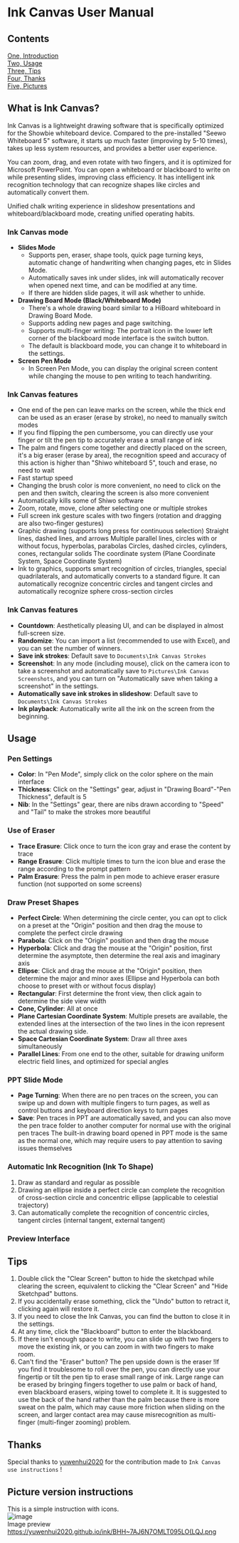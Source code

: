 # Ink Canvas User Manual

## Contents
[One, Introduction](#intro)  
[Two, Usage](#usage)  
[Three, Tips](#skill)  
[Four, Thanks](#thank)  
[Five, Pictures](#pictu)
## What is Ink Canvas? <span id='intro'></span>
Ink Canvas is a lightweight drawing software that is specifically optimized for the Showbie whiteboard device. Compared to the pre-installed "Seewo Whiteboard 5" software, it starts up much faster (improving by 5-10 times), takes up less system resources, and provides a better user experience.

You can zoom, drag, and even rotate with two fingers, and it is optimized for Microsoft PowerPoint. You can open a whiteboard or blackboard to write on while presenting slides, improving class efficiency. It has intelligent ink recognition technology that can recognize shapes like circles and automatically convert them.

Unified chalk writing experience in slideshow presentations and whiteboard/blackboard mode, creating unified operating habits.

### Ink Canvas mode

* **Slides Mode**
    * Supports pen, eraser, shape tools, quick page turning keys, automatic change of handwriting when changing pages, etc in Slides Mode.
    * Automatically saves ink under slides, ink will automatically recover when opened next time, and can be modified at any time.
    * If there are hidden slide pages, it will ask whether to unhide.
* **Drawing Board Mode (Black/Whiteboard Mode)**
    * There's a whole drawing board similar to a HiBoard whiteboard in Drawing Board Mode.
    * Supports adding new pages and page switching.
    * Supports multi-finger writing: The portrait icon in the lower left corner of the blackboard mode interface is the switch button.
	* The default is blackboard mode, you can change it to whiteboard in the settings.
* **Screen Pen Mode**
    * In Screen Pen Mode, you can display the original screen content while changing the mouse to pen writing to teach handwriting.

### Ink Canvas features
* One end of the pen can leave marks on the screen, while the thick end can be used as an eraser (erase by stroke), no need to manually switch modes
* If you find flipping the pen cumbersome, you can directly use your finger or tilt the pen tip to accurately erase a small range of ink
* The palm and fingers come together and directly placed on the screen, it's a big eraser (erase by area), the recognition speed and accuracy of this action is higher than "Shiwo whiteboard 5", touch and erase, no need to wait
* Fast startup speed
* Changing the brush color is more convenient, no need to click on the pen and then switch, clearing the screen is also more convenient
* Automatically kills some of Shiwo software
* Zoom, rotate, move, clone after selecting one or multiple strokes
* Full screen ink gesture scales with two fingers (rotation and dragging are also two-finger gestures)
* Graphic drawing (supports long press for continuous selection)
  Straight lines, dashed lines, and arrows
  Multiple parallel lines, circles with or without focus, hyperbolas, parabolas
  Circles, dashed circles, cylinders, cones, rectangular solids
  The coordinate system (Plane Coordinate System, Space Coordinate System)
* Ink to graphics, supports smart recognition of circles, triangles, special quadrilaterals, and automatically converts to a standard figure. It can automatically recognize concentric circles and tangent circles and automatically recognize sphere cross-section circles

### Ink Canvas features  
* **Countdown**: Aesthetically pleasing UI, and can be displayed in almost full-screen size.
* **Randomize**: You can import a list (recommended to use with Excel), and you can set the number of winners.
* **Save ink strokes**: Default save to ` Documents\Ink Canvas Strokes `
* **Screenshot**: In any mode (including mouse), click on the camera icon to take a screenshot and automatically save to ` Pictures\Ink Canvas Screenshots `, and you can turn on "Automatically save when taking a screenshot" in the settings.
* **Automatically save ink strokes in slideshow**: Default save to ` Documents\Ink Canvas Strokes `
* **Ink playback**: Automatically write all the ink on the screen from the beginning.


## Usage <span id='usage'></span>
### Pen Settings
* **Color**: In "Pen Mode", simply click on the color sphere on the main interface
* **Thickness**: Click on the "Settings" gear, adjust in "Drawing Board"-"Pen Thickness", default is 5
* **Nib**: In the "Settings" gear, there are nibs drawn according to "Speed" and "Tail" to make the strokes more beautiful
### Use of Eraser
* **Trace Erasure**: Click once to turn the icon gray and erase the content by trace
* **Range Erasure**: Click multiple times to turn the icon blue and erase the range according to the prompt pattern
* **Palm Erasure**: Press the palm in pen mode to achieve eraser erasure function (not supported on some screens)
### Draw Preset Shapes
* **Perfect Circle**: When determining the circle center, you can opt to click on a preset at the "Origin" position and then drag the mouse to complete the perfect circle drawing
* **Parabola**: Click on the "Origin" position and then drag the mouse
* **Hyperbola**: Click and drag the mouse at the "Origin" position, first determine the asymptote, then determine the real axis and imaginary axis
* **Ellipse**: Click and drag the mouse at the "Origin" position, then determine the major and minor axes (Ellipse and Hyperbola can both choose to preset with or without focus display)
* **Rectangular**: First determine the front view, then click again to determine the side view width
* **Cone, Cylinder**: All at once
* **Plane Cartesian Coordinate System**: Multiple presets are available, the extended lines at the intersection of the two lines in the icon represent the actual drawing side.
* **Space Cartesian Coordinate System**: Draw all three axes simultaneously
* **Parallel Lines**: From one end to the other, suitable for drawing uniform electric field lines, and optimized for special angles
### PPT Slide Mode
* **Page Turning**: When there are no pen traces on the screen, you can swipe up and down with multiple fingers to turn pages, as well as control buttons and keyboard direction keys to turn pages
* **Save**: Pen traces in PPT are automatically saved, and you can also move the pen trace folder to another computer for normal use with the original pen traces
The built-in drawing board opened in PPT mode is the same as the normal one, which may require users to pay attention to saving issues themselves
### Automatic Ink Recognition (Ink To Shape)
1. Draw as standard and regular as possible
2. Drawing an ellipse inside a perfect circle can complete the recognition of cross-section circle and concentric ellipse (applicable to celestial trajectory)
3. Can automatically complete the recognition of concentric circles, tangent circles (internal tangent, external tangent)

### Preview Interface

## Tips <span id='skill'></span>
1. Double click the "Clear Screen" button to hide the sketchpad while clearing the screen, equivalent to clicking the "Clear Screen" and "Hide Sketchpad" buttons.
2. If you accidentally erase something, click the "Undo" button to retract it, clicking again will restore it.
3. If you need to close the Ink Canvas, you can find the button to close it in the settings.
4. At any time, click the "Blackboard" button to enter the blackboard.
5. If there isn't enough space to write, you can slide up with two fingers to move the existing ink, or you can zoom in with two fingers to make room.
6. Can't find the "Eraser" button? The pen upside down is the eraser !If you find it troublesome to roll over the pen, you can directly use your fingertip or tilt the pen tip to erase small range of ink. Large range can be erased by bringing fingers together to use palm or back of hand, even blackboard erasers, wiping towel to complete it. It is suggested to use the back of the hand rather than the palm because there is more sweat on the palm, which may cause more friction when sliding on the screen, and larger contact area may cause misrecognition as multi-finger (multi-finger zooming) problem.

## Thanks <span id='thank'></span>
Special thanks to [yuwenhui2020](https://githubfast.com/yuwenhui2020) for the contribution made to `Ink Canvas use instructions` !

## Picture version instructions<span id='pictu'></span>

This is a simple instruction with icons.  
![image](image1.png)  
Image preview https://yuwenhui2020.github.io/ink/BHH~7AJ6N7OMLT095LO(LQJ.png 
